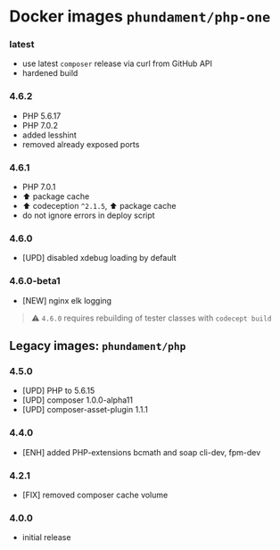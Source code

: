 Docker images `phundament/php-one`
==================================

### latest

 - use latest `composer` release via curl from GitHub API
 - hardened build

### 4.6.2

 - PHP 5.6.17
 - PHP 7.0.2
 - added lesshint
 - removed already exposed ports
 
### 4.6.1

 - PHP 7.0.1
 - :arrow_up: package cache
 - :arrow_up: codeception `^2.1.5`, :arrow_up: package cache
 - do not ignore errors in deploy script

### 4.6.0

- [UPD] disabled xdebug loading by default

### 4.6.0-beta1

- [NEW] nginx elk logging

> :warning: `4.6.0` requires rebuilding of tester classes with `codecept build`

Legacy images: `phundament/php`
-------------------------------

### 4.5.0

- [UPD] PHP to 5.6.15
- [UPD] composer 1.0.0-alpha11
- [UPD] composer-asset-plugin 1.1.1

### 4.4.0

- [ENH] added PHP-extensions bcmath and soap cli-dev, fpm-dev

### 4.2.1

- [FIX] removed composer cache volume

### 4.0.0

- initial release



